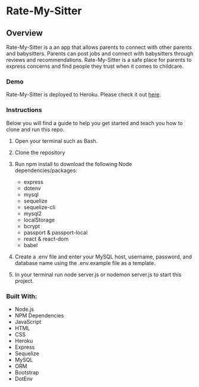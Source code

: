 # Rate-My-Sitter

## **Overview**
Rate-My-Sitter is a an app that allows parents to connect with other parents and babysitters. Parents can post jobs and connect with babysitters through reviews and recommendations. Rate-My-Sitter is a safe place for parents to express concerns and find people they trust when it comes to childcare.

### **Demo**
Rate-My-Sitter is deployed to Heroku. Please check it out [here](https://rate-my-sitter.herokuapp.com).

### **Instructions**
Below you will find a guide to help you get started and teach you how to clone and run this repo.

1. Open your terminal such as Bash.

2. Clone the repository

3. Run npm install to download the following Node dependencies/packages:

    - express
    - dotenv
    - mysql
    - sequelize
    - sequelize-cli
    - mysql2
    - localStorage
    - bcrypt
    - passport & passport-local
    - react & react-dom
    - babel

4. Create a .env file and enter your MySQL host, username, password, and database name using the .env.example file as a template.

5. In your terminal run node server.js or nodemon server.js to start this project.

### **Built With:**
- Node.js
- NPM Dependencies
- JavaScript
- HTML
- CSS
- Heroku
- Express
- Sequelize
- MySQL
- ORM
- Bootstrap
- DotEnv
